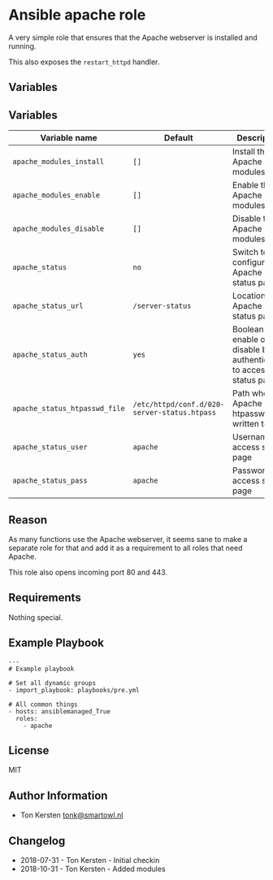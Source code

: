 # Ansible apache role

A very simple role that ensures that the Apache webserver is installed
and running.

This also exposes the `restart_httpd` handler.

## Variables

## Variables

|   Variable name          | Default | Description                  |
|--------------------------|---------|------------------------------|
| `apache_modules_install` | `[]`    | Install these Apache modules |
| `apache_modules_enable`  | `[]`    | Enable these Apache modules  |
| `apache_modules_disable` | `[]`    | Disable these Apache modules |
| `apache_status` | `no` | Switch to configure Apache status page |
| `apache_status_url` | `/server-status` | Location of Apache status page |
| `apache_status_auth` | `yes` | Boolean to enable or disable basic authentication to access status page | 
| `apache_status_htpasswd_file` | `/etc/httpd/conf.d/020-server-status.htpass` | Path where Apache htpasswd will written to
| `apache_status_user` | `apache` | Username to access status page |
| `apache_status_pass` | `apache` | Password to access status page |

## Reason

As many functions use the Apache webserver, it seems sane to make
a separate role for that and add it as a requirement to all roles that
need Apache.

This role also opens incoming port 80 and 443.

## Requirements

Nothing special.


## Example Playbook

```
---
# Example playbook

# Set all dynamic groups
- import_playbook: playbooks/pre.yml

# All common things
- hosts: ansiblemanaged_True
  roles:
    - apache
```

## License
MIT


## Author Information
  - Ton Kersten <tonk@smartowl.nl>


## Changelog
  - 2018-07-31 - Ton Kersten - Initial checkin
  - 2018-10-31 - Ton Kersten - Added modules
